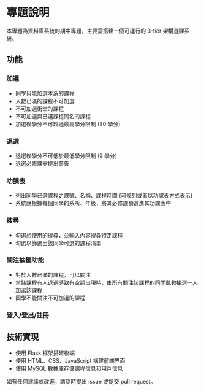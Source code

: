 # 專題說明

本專題為資料庫系統的期中專題，主要需搭建一個可運行的 3-tier 架構選課系統。

## 功能

### 加選
- 同學只能加選本系的課程
- 人數已滿的課程不可加選
- 不可加選衝堂的課程
- 不可加選與已選課程同名的課程
- 加選後學分不可超過最高學分限制 (30 學分)

### 退選
- 退選後學分不可低於最低學分限制 (9 學分)
- 退選必修課需提出警告

### 功課表
- 列出同學已選課程之課號、名稱、課程時間 (可條列或者以功課表方式表示)
- 系統應根據每個同學的系所、年級，將其必修課預選進其功課表中

### 搜尋
- 勾選想使用的搜尋，並輸入內容搜尋特定課程
- 勾選以篩選出該同學可選的課程清單

### 關注抽籤功能
- 對於人數已滿的課程，可以關注
- 當該課程有人退選導致有空額出現時，由所有關注該課程的同學亂數抽選一人加選該課程
- 同學不能關注不可加選的課程

### 登入/登出/註冊

## 技術實現

- 使用 Flask 框架搭建後端
- 使用 HTML、CSS、JavaScript 構建前端界面
- 使用 MySQL 數據庫存儲課程信息和用戶信息

如有任何建議或改進，請隨時提出 issue 或提交 pull request。
